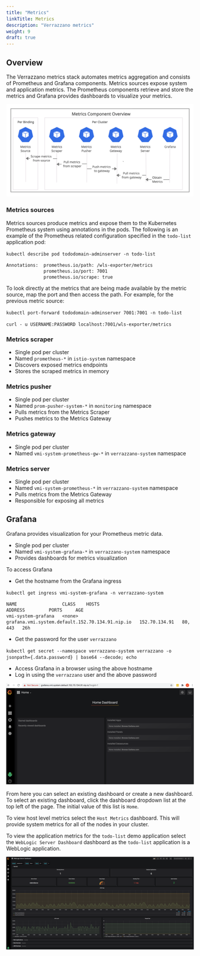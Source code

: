 ```yaml
---
title: "Metrics"
linkTitle: Metrics
description: "Verrazzano metrics"
weight: 9
draft: true
---
```


## Overview

The Verrazzano metrics stack automates metrics aggregation and consists of Prometheus and Grafana components.
Metrics sources expose system and application metrics.
The Prometheus components retrieve and store the metrics and Grafana provides dashboards to 
visualize your metrics.

![Metrics](../../images/metrics.png)

### Metrics sources

Metrics sources produce metrics and expose them to the Kubernetes Prometheus system using annotations in the pods. 
The following is an example of the Prometheus related configuration specified in the `todo-list` application pod:

`kubectl describe pod tododomain-adminserver -n todo-list`

```
Annotations:  prometheus.io/path: /wls-exporter/metrics
              prometheus.io/port: 7001
              prometheus.io/scrape: true
```

To look directly at the metrics that are being made available by the metric source, map the port and then access the path.
For example, for the previous metric source:

`kubectl port-forward tododomain-adminserver 7001:7001 -n todo-list`

`curl - u USERNAME:PASSWORD localhost:7001/wls-exporter/metrics`

### Metrics scraper

- Single pod per cluster
- Named `prometheus-*` in `istio-system` namespace
- Discovers exposed metrics endpoints
- Stores the scraped metrics in memory

### Metrics pusher

- Single pod per cluster
- Named `prom-pusher-system-*` in `monitoring` namespace
- Pulls metrics from the Metrics Scraper
- Pushes metrics to the Metrics Gateway

### Metrics gateway

- Single pod per cluster
- Named `vmi-system-prometheus-gw-*` in `verrazzano-system` namespace

### Metrics server

- Single pod per cluster
- Named `vmi-system-prometheus-*` in `verrazzano-system` namespace
- Pulls metrics from the Metrics Gateway
- Responsible for exposing all metrics

## Grafana

Grafana provides visualization for your Prometheus metric data.

- Single pod per cluster
- Named `vmi-system-grafana-*` in `verrazzano-system` namespace
- Provides dashboards for metrics visualization

To access Grafana

- Get the hostname from the Grafana ingress

`kubectl get ingress vmi-system-grafana -n verrazzano-system`

```
NAME                 CLASS    HOSTS                                             ADDRESS         PORTS     AGE
vmi-system-grafana   <none>   grafana.vmi.system.default.152.70.134.91.nip.io   152.70.134.91   80, 443   26h
```

- Get the password for the user `verrazzano`

`kubectl get secret --namespace verrazzano-system verrazzano -o jsonpath={.data.password} | base64 --decode; echo`
- Access Grafana in a browser using the above hostname 
- Log in using the `verrazzano` user and the above password

![Grafana](../../images/grafana-initial-page.png)


From here you can select an existing dashboard or create a new dashboard.
To select an existing dashboard, click the dashboard dropdown list at the top left of the page. 
The initial value of this list is `Home`.


To view host level metrics select the `Host Metrics` dashboard. This will provide system metrics for all
of the nodes in your cluster.


To view the application metrics for the `todo-list` demo application select the `WebLogic Server Dashboard` dashboard 
as the `todo-list` application is a WebLogic application.

![WebLogicDashboard](../../images/grafana-weblogic-dashboard.png)


